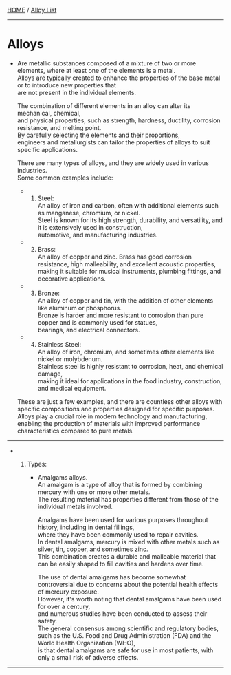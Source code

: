 [HOME](/README.md)  / [Alloy List](./alloylist.md)   

----------------

# Alloys   
  - Are metallic substances composed of a mixture of two or more elements, where at least one of the elements is a metal.    
     Alloys are typically created to enhance the properties of the base metal or to introduce new properties that    
      are not present in the individual elements.  
     
    The combination of different elements in an alloy can alter its mechanical, chemical,   
     and physical properties, such as strength, hardness, ductility, corrosion resistance, and melting point.    
      By carefully selecting the elements and their proportions,   
       engineers and metallurgists can tailor the properties of alloys to suit specific applications.   

     There are many types of alloys, and they are widely used in various industries.     
      Some common examples include:    
  
      - 1. Steel:    
            An alloy of iron and carbon, often with additional elements such as manganese, chromium, or nickel.    
             Steel is known for its high strength, durability, and versatility, and it is extensively used in construction,    
              automotive, and manufacturing industries.   

      - 2. Brass:    
            An alloy of copper and zinc. Brass has good corrosion resistance, high malleability, and excellent acoustic properties,    
             making it suitable for musical instruments, plumbing fittings, and decorative applications.   

      - 3. Bronze:  
            An alloy of copper and tin, with the addition of other elements like aluminum or phosphorus.    
             Bronze is harder and more resistant to corrosion than pure copper and is commonly used for statues,    
              bearings, and electrical connectors.   

      - 4. Stainless Steel:   
            An alloy of iron, chromium, and sometimes other elements like nickel or molybdenum.    
             Stainless steel is highly resistant to corrosion, heat, and chemical damage,    
              making it ideal for applications in the food industry, construction, and medical equipment.   
  
     These are just a few examples, and there are countless other alloys with specific compositions and properties designed for specific purposes.    
      Alloys play a crucial role in modern technology and manufacturing,    
       enabling the production of materials with improved performance characteristics compared to pure metals.   

----------------

- 1. Types:  
    
     - Amalgams alloys.  
        An amalgam is a type of alloy that is formed by combining mercury with one or more other metals.  
         The resulting material has properties different from those of the individual metals involved.   

        Amalgams have been used for various purposes throughout history, including in dental fillings,  
         where they have been commonly used to repair cavities.   
          In dental amalgams, mercury is mixed with other metals such as silver, tin, copper, and sometimes zinc.   
           This combination creates a durable and malleable material that can be easily shaped to fill cavities and hardens over time.   


        The use of dental amalgams has become somewhat controversial due to concerns about the potential health effects of mercury exposure.   
         However, it's worth noting that dental amalgams have been used for over a century,    
          and numerous studies have been conducted to assess their safety.    
           The general consensus among scientific and regulatory bodies,    
            such as the U.S. Food and Drug Administration (FDA) and the World Health Organization (WHO),    
             is that dental amalgams are safe for use in most patients, with only a small risk of adverse effects.    
             
----------------
